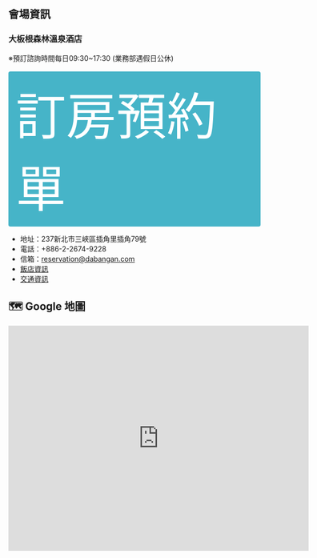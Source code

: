 ## 會場資訊
### 大板根森林溫泉酒店
※預訂諮詢時間每日09:30~17:30 (業務部遇假日公休)  
&emsp;<a class="booking-btn" href="https://forms.gle/gU66XdasHkBhfLfb6" target="_blank">訂房預約單</a>

 - 地址：237新北市三峽區插角里插角79號
 - 電話：+886-2-2674-9228
 - 信箱：reservation@dabangan.com
 - <a href="https://www.thegreatroots.com/about-us-2/" target="_blank">飯店資訊</a>
 - <a href="https://www.thegreatroots.com/traffic/" target="_blank">交通資訊</a>

## 🗺️ Google 地圖

<div style="width:100%; height:400px;">
  <iframe src="https://www.google.com/maps/embed?pb=!1m18!1m12!1m3!1d3619.7861168269455!2d121.4041446761758!3d24.871153544828065!2m3!1f0!2f0!3f0!3m2!1i1024!2i768!4f13.1!3m3!1m2!1s0x34681a8ceb1b2a67%3A0xd9c0b01c715ef29d!2z5aSn5p2_5qC55qOu5p6X5rqr5rOJ6YWS5bqX!5e0!3m2!1szh-TW!2stw!4v1752656141869!5m2!1szh-TW!2stw" width="600" height="450" style="border:0;" allowfullscreen="" loading="lazy" referrerpolicy="no-referrer-when-downgrade"></iframe>
  </iframe>
</div>
 
<style>
  .booking-btn {
    /* 形狀 & 位置 ---------------------------------- */
    display: inline-block;     /* 寬度依文字自適應；改 block 可整塊可點 */
    padding: 10px 15px;        /* 上下 / 左右，抓到你截圖那個比例 */
    border-radius: 4px;          /* 要圓角就改 4px、6px… */
    border: none;
    text-decoration: none;

    /* 顏色 & 字體 ---------------------------------- */
    background: rgba(70, 180, 200);       /* Bootstrap danger 紅再淡一點；自由微調 */
    color: #fff;
    font-size: 2.5vh;         /* 跟截圖差不多的大字 */
    font-weight: 400;          /* 不要超粗 */
    letter-spacing: 0.5px;     /* 白字更清晰，可刪 */

    /* 互動態效果 ------------------------------------ */
    transition: background .2s ease, transform .05s ease;
    cursor: pointer;
  }

  .booking-btn:hover, .booking-btn:focus {
    background: #000000;       /* hover 深一階 */
  }

  .booking-btn:active {
    transform: translateY(1px);/* 按下微內縮，可刪 */
  }
</style>
